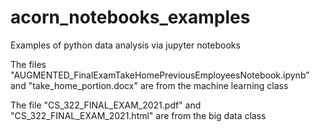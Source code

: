 # acorn_notebooks_examples
Examples of python data analysis via jupyter notebooks

The files "AUGMENTED_FinalExamTakeHomePreviousEmployeesNotebook.ipynb" and "take_home_portion.docx" are from the machine learning class

The file "CS_322_FINAL_EXAM_2021.pdf" and "CS_322_FINAL_EXAM_2021.html" are from the big data class

